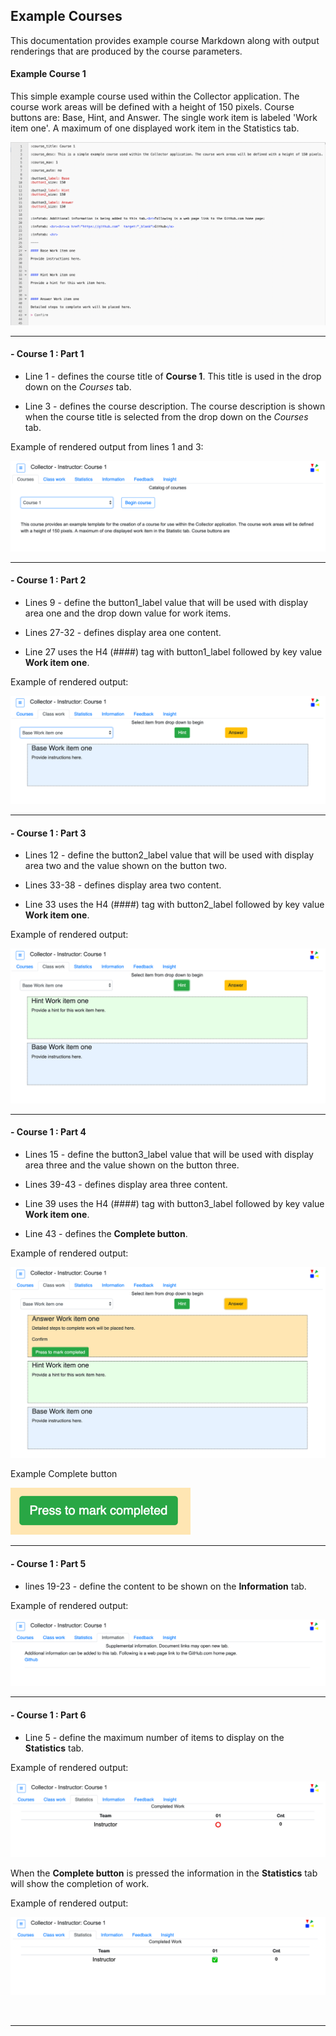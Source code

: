

## Example Courses

This documentation provides example course Markdown along with output renderings that are produced by the course parameters.

#### Example Course 1

This simple example course used within the Collector application. The course work areas will be defined with a height of 150 pixels.  Course buttons are: Base, Hint, and Answer.  The single work item is labeled 'Work item one'.  A maximum of one displayed work item in the Statistics tab.  


![](mdimages/course1_md.png)

----

#### - Course 1 : Part 1

* Line 1 - defines the course title of __Course 1__.  This title is used in the drop down on the *Courses* tab.

* Line 3 - defines the course description. The course description is shown when the course title is selected from the drop down on the *Courses* tab.

Example of rendered output from lines 1 and 3:

![](mdimages/course1_courseTab.png)

----

#### - Course 1 : Part 2

* Lines 9 - define the button1_label value that will be used with display area one and the drop down value for work items.

* Lines 27-32 - defines display area one content.  

* Line 27 uses the H4 (####) tag with button1_label followed by key value __Work item one__.  

Example of rendered output:

![](mdimages/course1_cwTab02.png)

----

#### - Course 1 : Part 3

* Lines 12 - define the button2_label value that will be used with display area two and the value shown on the button two.

* Lines 33-38 - defines display area two content.  

* Line 33 uses the H4 (####) tag with button2_label followed by key value __Work item one__.   

Example of rendered output:

![](mdimages/course1_cwTab03.png)

----

#### - Course 1 : Part 4

* Lines 15 - define the button3_label value that will be used with display area three and the value shown on the button three.

* Lines 39-43 - defines display area three content.  

* Line 39 uses the H4 (####) tag with button3_label followed by key value __Work item one__.  

* Line 43 - defines the __Complete button__.

Example of rendered output:

![](mdimages/course1_cwTab04.png)

Example Complete button

![](mdimages/complete_button.png)

----

#### - Course 1 : Part 5

* lines 19-23 - define the content to be shown on the __Information__ tab.

Example of rendered output:

![](mdimages/course1_info.png)

----

#### - Course 1 : Part 6

* Line 5 - define the maximum number of items to display on the __Statistics__ tab.

Example of rendered output:

![](mdimages/course1_stats01.png)

When the __Complete button__ is pressed the information in the __Statistics__ tab will show the completion of work.

Example of rendered output:

![](mdimages/course1_stats02.png)

<br>

----
